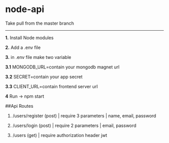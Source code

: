 # node-api

Take pull from the master branch

---
**1.** Install Node modules

**2.** Add a .env file

**3.** in .env file make two variable
>
**3.1** MONGODB_URL=contain your mongodb magnet url
>
**3.2** SECRET=contain your app secret
>
**3.3** CLIENT_URL=contain frontend server url

**4** Run -> npm start

##Api Routes
1. /users/register (post) | require 3 parameters | name, email, password

2. /users/login (post) | require 2 parameters | email, password

3. /users (get) | require authorization header jwt